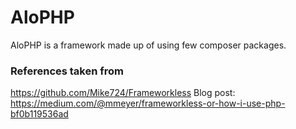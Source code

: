 # AloPHP

AloPHP is a framework made up of using few composer packages.



### References taken from
https://github.com/Mike724/Frameworkless
Blog post: https://medium.com/@mmeyer/frameworkless-or-how-i-use-php-bf0b119536ad
